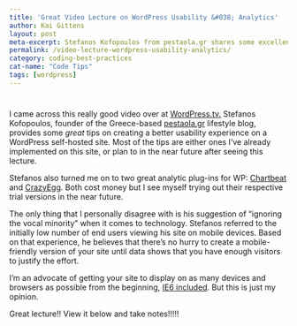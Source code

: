 ```yaml
---
title: 'Great Video Lecture on WordPress Usability &#038; Analytics'
author: Kai Gittens
layout: post
meta-excerpt: Stefanos Kofopoulos from pestaola.gr shares some excellent usability & analytics tips that he applied to his Wordpress-based blog.
permalink: /video-lecture-wordpress-usability-analytics/
category: coding-best-practices
cat-name: "Code Tips"
tags: [wordpress]
---
```

# 

I came across this really good video over at [WordPress.tv.][1] Stefanos Kofopoulos, founder of the Greece-based [pestaola.gr][2] lifestyle blog, provides some *great* tips on creating a better usability experience on a WordPress self-hosted site. Most of the tips are either ones I’ve already implemented on this site, or plan to in the near future after seeing this lecture. 

 [1]: http://wordpress.tv/
 [2]: http://pestaola.gr/

Stefanos also turned me on to two great analytic plug-ins for WP: [Chartbeat][3] and [CrazyEgg][4]. Both cost money but I see myself trying out their respective trial versions in the near future.

 [3]: http://chartbeat.com/
 [4]: http://www.crazyegg.com/

The only thing that I personally disagree with is his suggestion of “ignoring the vocal minority” when it comes to technology. Stefanos referred to the initially low number of end users viewing his site on mobile devices. Based on that experience, he believes that there’s no hurry to create a mobile-friendly version of your site until data shows that you have enough visitors to justify the effort. 

I’m an advocate of getting your site to display on as many devices and browsers as possible from the beginning, [IE6 included][5]. But this is just my opinion.

 [5]: http://kaidez.com/reasons-design-websites-internet-explorer-6/

Great lecture!! View it below and take notes!!!!!